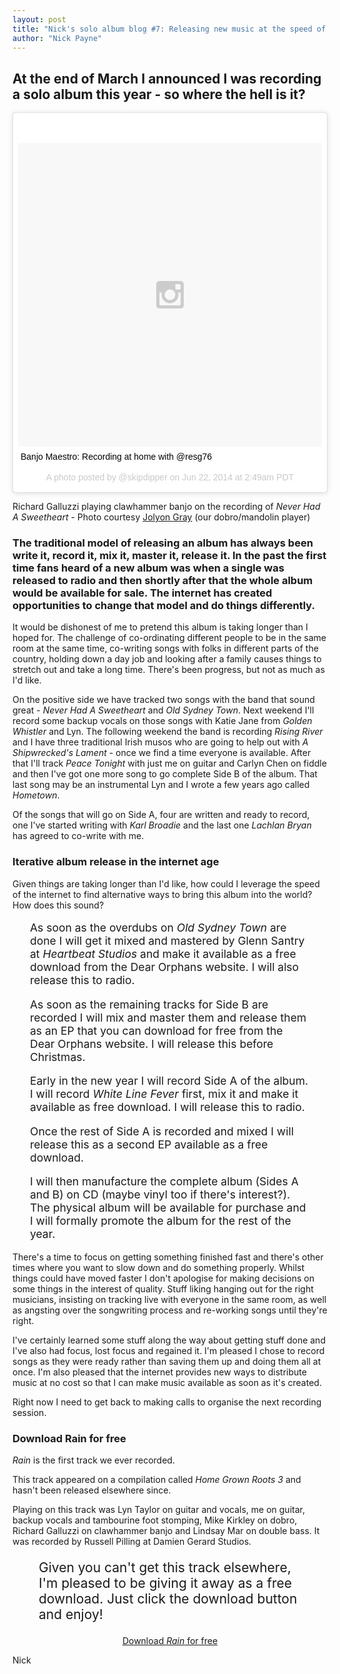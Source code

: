 ```yaml
---
layout: post
title: "Nick's solo album blog #7: Releasing new music at the speed of the internet"
author: "Nick Payne"
---
```


## At the end of March I announced I was recording a solo album this year - so where the hell is it?

<div style="margin-bottom: 1em;">
<blockquote class="instagram-media" data-instgrm-captioned data-instgrm-version="4" style=" background:#FFF; border:0; border-radius:3px; box-shadow:0 0 1px 0 rgba(0,0,0,0.5),0 1px 10px 0 rgba(0,0,0,0.15); margin: 1px; max-width:658px; padding:0; width:99.375%; width:-webkit-calc(100% - 2px); width:calc(100% - 2px);"><div style="padding:8px;"> <div style=" background:#F8F8F8; line-height:0; margin-top:40px; padding:50% 0; text-align:center; width:100%;"> <div style=" background:url(data:image/png;base64,iVBORw0KGgoAAAANSUhEUgAAACwAAAAsCAMAAAApWqozAAAAGFBMVEUiIiI9PT0eHh4gIB4hIBkcHBwcHBwcHBydr+JQAAAACHRSTlMABA4YHyQsM5jtaMwAAADfSURBVDjL7ZVBEgMhCAQBAf//42xcNbpAqakcM0ftUmFAAIBE81IqBJdS3lS6zs3bIpB9WED3YYXFPmHRfT8sgyrCP1x8uEUxLMzNWElFOYCV6mHWWwMzdPEKHlhLw7NWJqkHc4uIZphavDzA2JPzUDsBZziNae2S6owH8xPmX8G7zzgKEOPUoYHvGz1TBCxMkd3kwNVbU0gKHkx+iZILf77IofhrY1nYFnB/lQPb79drWOyJVa/DAvg9B/rLB4cC+Nqgdz/TvBbBnr6GBReqn/nRmDgaQEej7WhonozjF+Y2I/fZou/qAAAAAElFTkSuQmCC); display:block; height:44px; margin:0 auto -44px; position:relative; top:-22px; width:44px;"></div></div> <p style=" margin:8px 0 0 0; padding:0 4px;"> <a href="https://instagram.com/p/pirmNRJwFc/" style=" color:#000; font-family:Arial,sans-serif; font-size:14px; font-style:normal; font-weight:normal; line-height:17px; text-decoration:none; word-wrap:break-word;" target="_top">Banjo Maestro: Recording at home with @resg76</a></p> <p style=" color:#c9c8cd; font-family:Arial,sans-serif; font-size:14px; line-height:17px; margin-bottom:0; margin-top:8px; overflow:hidden; padding:8px 0 7px; text-align:center; text-overflow:ellipsis; white-space:nowrap;">A photo posted by @skipdipper on <time style=" font-family:Arial,sans-serif; font-size:14px; line-height:17px;" datetime="2014-06-22T09:49:19+00:00">Jun 22, 2014 at 2:49am PDT</time></p></div></blockquote>
<script async defer src="//platform.instagram.com/en_US/embeds.js"></script>
</div>

<p>Richard Galluzzi playing clawhammer banjo on the recording of <em>Never Had A Sweetheart</em> - Photo courtesy <a href="http://instagram.com/skipdipper" target="_blank">Jolyon Gray</a> (our dobro/mandolin player)</p>
<h3 id="the-traditional-model-of-releasing-an-album-has-always-been-write-it-record-it-mix-it-master-it-release-it-in-the-past-the-first-time-fans-heard-of-a-new-album-was-was-a-single-was-released-to-radio-and-then-shortly-after-that-the-whole-album-would-be-available-for-sale-the-internet-has-created-opportunities-to-change-that-model-and-do-things-differently-">The traditional model of releasing an album has always been write it, record it, mix it, master it, release it. In the past the first time fans heard of a new album was when a single was released to radio and then shortly after that the whole album would be available for sale. The internet has created opportunities to change that model and do things differently.</h3>
<p>It would be dishonest of me to pretend this album is taking longer than I hoped for. The challenge of co-ordinating different people to be in the same room at the same time, co-writing songs with folks in different parts of the country, holding down a day job and looking after a family causes things to stretch out and take a long time. There's been progress, but not as much as I'd like.</p>
<p>On the positive side we have tracked two songs with the band that sound great - <em>Never Had A Sweetheart</em> and <em>Old Sydney Town</em>. Next weekend I'll record some backup vocals on those songs with Katie Jane from <em>Golden Whistler</em> and Lyn. The following weekend the band is recording <em>Rising River</em> and I have three traditional Irish musos who are going to help out with <em>A Shipwrecked's Lament</em> - once we find a time everyone is available. After that I'll track <em>Peace Tonight</em> with just me on guitar and Carlyn Chen on fiddle and then I've got one more song to go complete Side B of the album. That last song may be an instrumental Lyn and I wrote a few years ago called <em>Hometown</em>.</p>
<p>Of the songs that will go on Side A, four are written and ready to record, one I've started writing with <em>Karl Broadie</em> and the last one <em>Lachlan Bryan</em> has agreed to co-write with me.</p>
<h3 id="iterative-album-release-in-the-internet-age">Iterative album release in the internet age</h3>
<p>Given things are taking longer than I'd like, how could I leverage the speed of the internet to find alternative ways to bring this album into the world? How does this sound?</p>
<div style="margin-left: 2em; margin-right: 2em;">
<p style="font-size: 1.25em;">As soon as the overdubs on <em>Old Sydney Town</em> are done I will get it mixed and mastered by Glenn Santry at <em>Heartbeat Studios</em> and make it available as a free download from the Dear Orphans website. I will also release this to radio.</p>
<p style="font-size: 1.25em;">As soon as the remaining tracks for Side B are recorded I will mix and master them and release them as an EP that you can download for free from the Dear Orphans website. I will release this before Christmas.</p>
<p style="font-size: 1.25em;">Early in the new year I will record Side A of the album. I will record <em>White Line Fever</em> first, mix it and make it available as free download. I will release this to radio.</p>
<p style="font-size: 1.25em;">Once the rest of Side A is recorded and mixed I will release this as a second EP available as a free download.</p>
<p style="font-size: 1.25em;">I will then manufacture the complete album (Sides A and B) on CD (maybe vinyl too if there's interest?). The physical album will be available for purchase and I will formally promote the album for the rest of the year.</p>
</div>
<p>There's a time to focus on getting something finished fast and there's other times where you want to slow down and do something properly. Whilst things could have moved faster I don't apologise for making decisions on some things in the interest of quality. Stuff liking hanging out for the right musicians, insisting on tracking live with everyone in the same room, as well as angsting over the songwriting process and re-working songs until they're right.</p>
<p>I've certainly learned some stuff along the way about getting stuff done and I've also had focus, lost focus and regained it. I'm pleased I chose to record songs as they were ready rather than saving them up and doing them all at once. I'm also pleased that the internet provides new ways to distribute music at no cost so that I can make music available as soon as it's created.</p>
<p>Right now I need to get back to making calls to organise the next recording session.</p>
<h3 id="download-rain-for-free">Download Rain for free</h3>
<p><em>Rain</em> is the first track we ever recorded.</p>
<p>This track appeared on a compilation called <em>Home Grown Roots 3</em> and hasn't been released elsewhere since.</p>
<p>Playing on this track was Lyn Taylor on guitar and vocals, me on guitar, backup vocals and tambourine foot stomping, Mike Kirkley on dobro, Richard Galluzzi on clawhammer banjo and Lindsay Mar on double bass. It was recorded by Russell Pilling at Damien Gerard Studios.</p>

<p  style="font-size: 1.5em; margin-left: 2em; margin-right: 2em;">Given you can't get this track elsewhere, I'm pleased to be giving it away as a free download. Just click the download button and enjoy!</p>

<p style="text-align: center;"><a class="button" href="https://api.soundcloud.com/tracks/169556761/download?client_id=2e67448a38d9ec5882f25bc34f16bd26">Download <em>Rain</em> for free</a></p>
<p>Nick</p>
